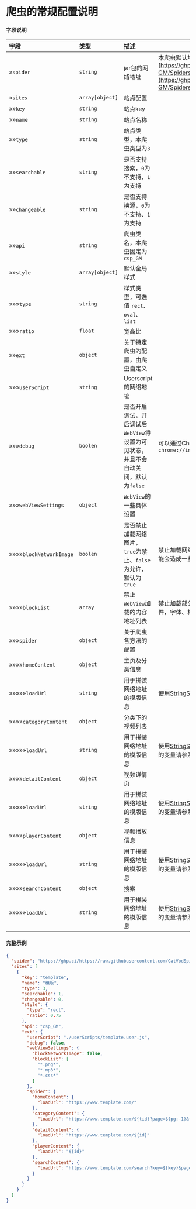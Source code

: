 # 爬虫的常规配置说明

#### 字段说明

| 字段                    | 类型            | 描述                                                         | 备注                                                         |
| :---------------------- | :-------------- | :----------------------------------------------------------- | ------------------------------------------------------------ |
| »`spider`               | `string`        | jar包的网络地址                                              | 本爬虫默认地址[https://ghp.ci/https://raw.githubusercontent.com/CatVodSpider-GM/Spiders-Lib/main/jar/GM.jar](https://ghp.ci/https://raw.githubusercontent.com/CatVodSpider-GM/Spiders-Lib/main/jar/GM.jar) |
| »`sites`                | `array[object]` | 站点配置                                                     |                                                              |
| »»`key`                 | `string`        | 站点key                                                      |                                                              |
| »»`name`                | `string`        | 站点名称                                                     |                                                              |
| »»`type`                | `string`        | 站点类型，本爬虫类型为`3`                                    |                                                              |
| »»`searchable`          | `string`        | 是否支持搜索，`0`为不支持、`1`为支持                         |                                                              |
| »»`changeable`          | `string`        | 是否支持换源，`0`为不支持、`1`为支持                         |                                                              |
| »»`api`                 | `string`        | 爬虫类名，本爬虫固定为 `csp_GM`                              |                                                              |
| »»`style`               | `array[object]` | 默认全局样式                                                 |                                                              |
| »»»`type`               | `string`        | 样式类型，可选值 `rect`、`oval`、`list`                      |                                                              |
| »»»`ratio`              | `float`         | 宽高比                                                       |                                                              |
| »»`ext`                 | `object`        | 关于特定爬虫的配置，由爬虫自定义                             |                                                              |
| »»»`userScript`         | `string`        | Userscript的网络地址                                         |                                                              |
| »»»`debug`              | `boolen`        | 是否开启调试，开启调试后`WebView`将设置为可见状态，并且不会自动关闭，默认为`false` | 可以通过Chrome浏览器进行远程调试，调试网页地址`chrome://inspect/#devices` |
| »»»`webViewSettings`    | `object`        | `WebView`的一些具体设置                                      |                                                              |
| »»»»`blockNetworkImage` | `boolen`        | 是否禁止加载网络图片，`true`为禁止、`false`为允许，默认为`true` | 禁止加载网络图片可以加快网页的加载速度，降低内存使用，但是可能会造成一些异常（例如 `cloudflare` 的浏览器验证）,自行酌情开启 |
| »»»»`blockList`         | `array`         | 禁止`WebView`加载的内容地址列表                              | 禁止加载部分文件可以提高加载速度、例如部分广告及其统计`js`文件，字体、样式文件，还可以用来禁止某些`js`代码的运行 |
| »»»`spider`             | `object`        | 关于爬虫各方法的配置                                         |                                                              |
| »»»»`homeContent`       | `object`        | 主页及分类信息                                               |                                                              |
| »»»»»`loadUrl`          | `string`        | 用于拼装网络地址的模版信息                                   | 使用[StringSubstitutor](https://commons.apache.org/proper/commons-text/apidocs/org/apache/commons/text/StringSubstitutor.html)进行模版替换，支持变量替换和默认值 |
| »»»»`categoryContent`   | `object`        | 分类下的视频列表                                             |                                                              |
| »»»»»`loadUrl`          | `string`        | 用于拼装网络地址的模版信息                                   | 使用[StringSubstitutor](https://commons.apache.org/proper/commons-text/apidocs/org/apache/commons/text/StringSubstitutor.html)进行模版替换，支持变量替换和默认值，支持的变量请参照[categoryContent](./CatVod常用数据结构.md#categoryContent%20[分类下的视频列表]) |
| »»»»`detailContent`     | `object`        | 视频详情页                                                   |                                                              |
| »»»»»`loadUrl`          | `string`        | 用于拼装网络地址的模版信息                                   | 使用[StringSubstitutor](https://commons.apache.org/proper/commons-text/apidocs/org/apache/commons/text/StringSubstitutor.html)进行模版替换，支持变量替换和默认值，支持的变量请参照[detailContent](./CatVod常用数据结构.md#detailContent%20[视频详情页]) 会使用`ids`的第一项 替换 `id` |
| »»»»`playerContent`     | `object`        | 视频播放信息                                                 |                                                              |
| »»»»»`loadUrl`          | `string`        | 用于拼装网络地址的模版信息                                   | 使用[StringSubstitutor](https://commons.apache.org/proper/commons-text/apidocs/org/apache/commons/text/StringSubstitutor.html)进行模版替换，支持变量替换和默认值，支持的变量请参照[playerContent](./CatVod常用数据结构.md#playerContent%20[视频播放信息]) |
| »»»»`searchContent`     | `object`        | 搜索                                                         |                                                              |
| »»»»»`loadUrl`          | `string`        | 用于拼装网络地址的模版信息                                   | 使用[StringSubstitutor](https://commons.apache.org/proper/commons-text/apidocs/org/apache/commons/text/StringSubstitutor.html)进行模版替换，支持变量替换和默认值，支持的变量请参照[searchContent](./CatVod常用数据结构.md#searchContent%20[搜索]) |

#### 完整示例

```json
{
  "spider": "https://ghp.ci/https://raw.githubusercontent.com/CatVodSpider-GM/Spiders-Lib/main/jar/GM.jar",
  "sites": [
    {
      "key": "template",
      "name": "模版",
      "type": 3,
      "searchable": 1,
      "changeable": 0,
      "style": {
        "type": "rect",
        "ratio": 0.75
      },
      "api": "csp_GM",
      "ext": {
        "userScript": "./userScripts/template.user.js",
        "debug": false,
        "webViewSettings": {
          "blockNetworkImage": false,
          "blockList": [
            "*.png*",
            "*.mp3*",
            "*.css*"
          ]
        },
        "spider": {
          "homeContent": {
            "loadUrl": "https://www.template.com/"
          },
          "categoryContent": {
            "loadUrl": "https://www.template.com/${tid}?page=${pg:-1}&filter=${filter:-}&sort=${sort:-}"
          },
          "detailContent": {
            "loadUrl": "https://www.template.com/${id}"
          },
          "playerContent": {
            "loadUrl": "${id}"
          },
          "searchContent": {
            "loadUrl": "https://www.template.com/search?key=${key}&page=${pg:-1}"
          }
        }
      }
    }
  ]
}
```

